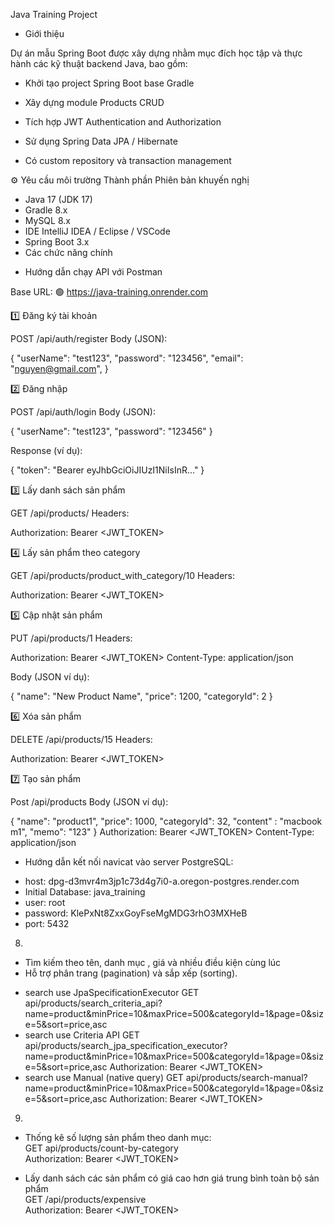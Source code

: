 Java Training Project
+ Giới thiệu

Dự án mẫu Spring Boot được xây dựng nhằm mục đích học tập và thực hành các kỹ thuật backend Java, bao gồm:

- Khởi tạo project Spring Boot base Gradle

- Xây dựng module Products CRUD

- Tích hợp JWT Authentication and Authorization

- Sử dụng Spring Data JPA / Hibernate

- Có custom repository và transaction management

⚙️ Yêu cầu môi trường
Thành phần	Phiên bản khuyến nghị
+ Java	17 (JDK 17)
+ Gradle	8.x
+ MySQL	8.x
+ IDE	IntelliJ IDEA / Eclipse / VSCode
+ Spring Boot	3.x
+ Các chức năng chính

- Hướng dẫn chạy API với Postman

Base URL:
🟢 https://java-training.onrender.com

1️⃣ Đăng ký tài khoản

POST /api/auth/register
Body (JSON):

{
"userName": "test123",
"password": "123456",
"email": "nguyen@gmail.com",
}

2️⃣ Đăng nhập

POST /api/auth/login
Body (JSON):

{
"userName": "test123",
"password": "123456"
}


Response (ví dụ):

{
"token": "Bearer eyJhbGciOiJIUzI1NiIsInR..."
}

3️⃣ Lấy danh sách sản phẩm

GET /api/products/
Headers:

Authorization: Bearer <JWT_TOKEN>

4️⃣ Lấy sản phẩm theo category

GET /api/products/product_with_category/10
Headers:

Authorization: Bearer <JWT_TOKEN>

5️⃣ Cập nhật sản phẩm

PUT /api/products/1
Headers:

Authorization: Bearer <JWT_TOKEN>
Content-Type: application/json


Body (JSON ví dụ):

{
"name": "New Product Name",
"price": 1200,
"categoryId": 2
}

6️⃣ Xóa sản phẩm

DELETE /api/products/15
Headers:

Authorization: Bearer <JWT_TOKEN>

7️⃣ Tạo sản phẩm

Post /api/products 
Body (JSON ví dụ): 

{
"name": "product1",
"price": 1000,
"categoryId": 32,
"content" : "macbook m1",
"memo": "123"
} 
Authorization: Bearer <JWT_TOKEN> 
Content-Type: application/json 

- Hướng dẫn kết nối navicat vào server PostgreSQL:
+  host: dpg-d3mvr4m3jp1c73d4g7i0-a.oregon-postgres.render.com
+  Initial Database: java_training
+  user: root
+  password: KlePxNt8ZxxGoyFseMgMDG3rhO3MXHeB
+  port: 5432

8.
- Tìm kiếm theo tên, danh mục , giá và nhiều điều kiện cùng lúc
- Hỗ trợ phân trang (pagination) và sắp xếp (sorting).

+ search use JpaSpecificationExecutor
GET api/products/search_criteria_api?name=product&minPrice=10&maxPrice=500&categoryId=1&page=0&size=5&sort=price,asc
+ search use Criteria API
GET api/products/search_jpa_specification_executor?name=product&minPrice=10&maxPrice=500&categoryId=1&page=0&size=5&sort=price,asc
Authorization: Bearer <JWT_TOKEN>
+ search use Manual (native query)
GET api/products/search-manual?name=product&minPrice=10&maxPrice=500&categoryId=1&page=0&size=5&sort=price,asc
Authorization: Bearer <JWT_TOKEN>
9.
- Thống kê số lượng sản phẩm theo danh mục:  
  GET api/products/count-by-category  
  Authorization: Bearer <JWT_TOKEN>

- Lấy danh sách các sản phẩm có giá cao hơn giá trung bình toàn bộ sản phẩm  
  GET /api/products/expensive  
  Authorization: Bearer <JWT_TOKEN> 